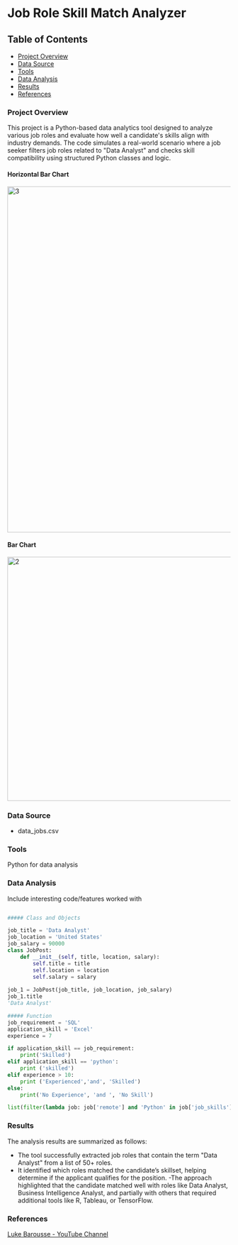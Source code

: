 #  Job Role Skill Match Analyzer

## Table of Contents
- [Project Overview](#project-overview)
- [Data Source](#data-source)
- [Tools](#tools)
- [Data Analysis](#data-analysis)
- [Results](#results)
- [References](#references)

### Project Overview
This project is a Python-based data analytics tool designed to analyze various job roles and evaluate how well a candidate's skills align with industry demands. 
The code simulates a real-world scenario where a job seeker filters job roles related to "Data Analyst" and checks skill compatibility using structured Python classes and logic.

#### Horizontal Bar Chart
<img width="1366" height="780" alt="3" src="https://github.com/user-attachments/assets/77df042b-7a98-43dd-a081-a977b8901a7b" />


#### Bar Chart
<img width="1039" height="550" alt="2" src="https://github.com/user-attachments/assets/5403006a-b356-45dc-9fbd-870e8363eee7" />



### Data Source
- data_jobs.csv

### Tools
Python for data analysis


### Data Analysis
Include interesting code/features worked with
```python

##### Class and Objects 

job_title = 'Data Analyst'
job_location = 'United States'
job_salary = 90000
class JobPost:
    def __init__(self, title, location, salary):
        self.title = title
        self.location = location
        self.salary = salary
    
job_1 = JobPost(job_title, job_location, job_salary)
job_1.title
'Data Analyst'

##### Function
job_requirement = 'SQL'
application_skill = 'Excel'
experience = 7

if application_skill == job_requirement:
    print('Skilled')
elif application_skill == 'python':
    print ('skilled')
elif experience > 10:
    print ('Experienced','and', 'Skilled')
else:
    print('No Experience', 'and ', 'No Skill')

list(filter(lambda job: job['remote'] and 'Python' in job['job_skills'], jobs_data))
```

### Results
The analysis results are summarized as follows:
- The tool successfully extracted job roles that contain the term "Data Analyst" from a list of 50+ roles.
- It identified which roles matched the candidate’s skillset, helping determine if the applicant qualifies for the position.
-The approach highlighted that the candidate matched well with roles like Data Analyst, Business Intelligence Analyst,
  and partially with others that required additional tools like R, Tableau, or TensorFlow.

### References
[Luke Barousse - YouTube Channel](https://www.youtube.com/watch?v=wUSDVGivd-8&list=PL9PrwgRNlv62OiqVlASto1N4cAQRg60dr&index=19&pp=gAQBiAQB)
